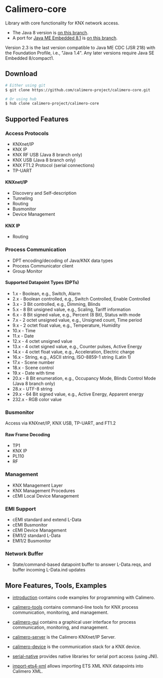 Calimero-core
=============

Library with core functionality for KNX network access.

* The Java 8 version is [on this branch](https://github.com/calimero-project/calimero/tree/feat/jse-embd8-c1).
* A port for [Java ME Embedded 8.1](http://www.oracle.com/technetwork/java/embedded/javame/embed-me/overview/index.html) is [on this branch](https://github.com/calimero-project/calimero/tree/jme-embd).

Version 2.3 is the last version compatible to Java ME CDC (JSR 218) with the Foundation Profile, i.e., "Java 1.4".
Any later versions require Java SE Embedded 8/compact1.


Download
--------

~~~ sh
# Either using git
$ git clone https://github.com/calimero-project/calimero-core.git

# Or using hub
$ hub clone calimero-project/calimero-core
~~~

Supported Features
--------

### Access Protocols
* KNXnet/IP
* KNX IP
* KNX RF USB (Java 8 branch only)
* KNX USB (Java 8 branch only)
* KNX FT1.2 Protocol (serial connections)
* TP-UART

#### KNXnet/IP
* Discovery and Self-description
* Tunneling
* Routing
* Busmonitor
* Device Management

#### KNX IP
* Routing

### Process Communication
* DPT encoding/decoding of Java/KNX data types
* Process Communicator client
* Group Monitor

#### Supported Datapoint Types (DPTs)
* 1.x - Boolean, e.g., Switch, Alarm
* 2.x - Boolean controlled, e.g., Switch Controlled, Enable Controlled
* 3.x - 3 Bit controlled, e.g., Dimming, Blinds
* 5.x - 8 Bit unsigned value, e.g., Scaling, Tariff information
* 6.x - 8 Bit signed value, e.g., Percent (8 Bit), Status with mode
* 7.x - 2 octet unsigned value, e.g., Unsigned count, Time period
* 9.x - 2 octet float value, e.g., Temperature, Humidity
* 10.x - Time
* 11.x - Date
* 12.x - 4 octet unsigned value
* 13.x - 4 octet signed value, e.g., Counter pulses, Active Energy
* 14.x - 4 octet float value, e.g., Acceleration, Electric charge
* 16.x - String, e.g., ASCII string, ISO-8859-1 string (Latin 1)
* 17.x - Scene number
* 18.x - Scene control
* 19.x - Date with time
* 20.x - 8 Bit enumeration, e.g., Occupancy Mode, Blinds Control Mode (Java 8 branch only)
* 28.x - UTF-8 string
* 29.x - 64 Bit signed value, e.g., Active Energy, Apparent energy
* 232.x - RGB color value

### Busmonitor
Access via KNXnet/IP, KNX USB, TP-UART, and FT1.2

#### Raw Frame Decoding
* TP1
* KNX IP
* PL110
* RF

### Management
* KNX Management Layer
* KNX Management Procedures
* cEMI Local Device Management

### EMI Support
* cEMI standard and extend L-Data
* cEMI Busmonitor 
* cEMI Device Management
* EMI1/2 standard L-Data 
* EMI1/2 Busmonitor

### Network Buffer
* State/command-based datapoint buffer to answer L-Data.reqs, and buffer incoming L-Data.ind updates


More Features, Tools, Examples
------------------------------

* [introduction](https://github.com/calimero-project/introduction) contains code examples for programming with Calimero.

* [calimero-tools](https://github.com/calimero-project/calimero-tools) contains command-line tools for KNX process communication, monitoring, and management.

* [calimero-gui](https://github.com/calimero-project/calimero-gui) contains a graphical user interface for process communication, monitoring, and management.

* [calimero-server](https://github.com/calimero-project/calimero-server) is the Calimero KNXnet/IP Server.

* [calimero-device](https://github.com/calimero-project/calimero-device) is the communication stack for a KNX device.

* [serial-native](https://github.com/calimero-project/serial-native) provides native libraries for serial port access (using JNI).

* [import-ets4-xml](https://github.com/calimero-project/import-ets4-xml) allows importing ETS XML KNX datapoints into Calimero XML.
